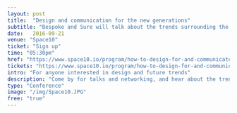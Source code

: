 ```yaml
---
layout: post
title:  "Design and communication for the new generations"
subtitle: "Bespoke and Sure will talk about the trends surrounding the New Generations"
date:   2016-09-21
venue: "Space10"
ticket: "Sign up"
time: "05:30pm"
href: "https://www.space10.io/program/how-to-design-for-and-communicate-with-the-new-generations"
tickets: "https://www.space10.io/program/how-to-design-for-and-communicate-with-the-new-generations"
intro: "For anyone interested in design and future trends"
description: "Come by for talks and networking, and hear about the trends, drivers and characteristics surrounding the new generation shaped by technology and access."
type: "Conference"
image: "/img/Space10.JPG"
free: "true"
---
```

<!-- fill in the URL of your event host page if you haven't enough information for a detail page, so the event link won't point on the detail page at all -->
